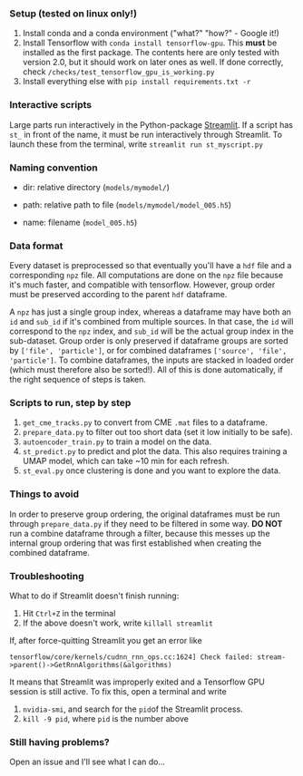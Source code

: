 ### Setup (tested on linux only!)
1. Install conda and a conda environment ("what?" "how?" - Google it!)
2. Install Tensorflow with `conda install tensorflow-gpu`. This **must** be installed as the first package. The contents
here are only tested with version 2.0, but it should work on later ones as well. If done correctly, check 
`/checks/test_tensorflow_gpu_is_working.py`
3. Install everything else with `pip install requirements.txt -r`

### Interactive scripts
Large parts run interactively in the Python-package [Streamlit](www.streamlit.io). If a script has `st_` in front of the
name, it must be run interactively through Streamlit. To launch these from the terminal, write `streamlit run st_myscript.py`

### Naming convention

* dir: relative directory (`models/mymodel/`)

* path: relative path to file (`models/mymodel/model_005.h5`)

* name: filename (`model_005.h5`)

### Data format
Every dataset is preprocessed so that eventually you'll have a `hdf` file and a corresponding `npz` file. All
computations are done on the `npz` file because it's much faster, and compatible with tensorflow. However, group order
must be preserved according to the parent `hdf` dataframe.

A `npz` has just a single group index, whereas a dataframe may have both an `id` and `sub_id` if it's combined
from multiple sources. In that case, the `id` will correspond to the `npz` index, and `sub_id` will be the actual
group index in the sub-dataset. Group order is only preserved if dataframe groups are sorted by `['file', 'particle']`, or
for combined dataframes `['source', 'file', 'particle']`. To combine dataframes, the inputs are stacked in loaded order
(which must therefore also be sorted!). All of this is done automatically, if the right sequence of steps is taken. 


### Scripts to run, step by step
1. `get_cme_tracks.py` to convert from CME `.mat` files to a dataframe.
2. `prepare_data.py` to filter out too short data (set it low initially to be safe).
3. `autoencoder_train.py` to train a model on the data.
4. `st_predict.py` to predict and plot the data. This also requires training a UMAP model, which can take ~10 min for each refresh.
5. `st_eval.py` once clustering is done and you want to explore the data.

### Things to avoid
In order to preserve group ordering, the original dataframes must be run through `prepare_data.py` if they need to be
filtered in some way. **DO NOT** run a combine dataframe through a filter, because this messes up the internal group
ordering that was first established when creating the combined dataframe.

### Troubleshooting
What to do if Streamlit doesn't finish running:

1. Hit `Ctrl+Z` in the terminal
2. If the above doesn't work, write `killall streamlit`

If, after force-quitting Streamlit you get an error like
````
tensorflow/core/kernels/cudnn_rnn_ops.cc:1624] Check failed: stream->parent()->GetRnnAlgorithms(&algorithms)
````
It means that Streamlit was improperly exited and a Tensorflow GPU session is still active.
To fix this, open a terminal and write
1. `nvidia-smi`, and search for the `pid`of the Streamlit process.
2. `kill -9 pid`, where `pid` is the number above


### Still having problems?
Open an issue and I'll see what I can do...